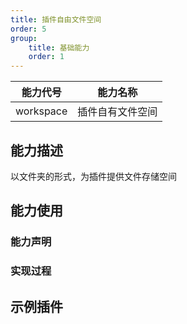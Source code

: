 ```yaml
---
title: 插件自由文件空间
order: 5
group:
    title: 基础能力
    order: 1
---
```


| 能力代号  | 能力名称         |
| --------- | ---------------- |
| workspace | 插件自有文件空间 |

## 能力描述

以文件夹的形式，为插件提供文件存储空间



## 能力使用



### 能力声明




### 实现过程



## 示例插件

